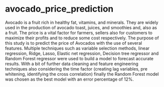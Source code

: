 # avocado_price_prediction

Avocado is a fruit rich in healthy fat, vitamins, and minerals. They are widely used in the production of avocado toast, juices, and smoothies and, also as a fruit. The price is a vital factor for farmers, sellers also for customers to maximize their profits and to reduce some cost respectively. The purpose of this study is to predict the price of Avocados with the use of several features. Multiple techniques such as variable  selection methods, linear regression, Ridge, Lasso, Elastic net regression, Decision tree regressor and Random Forest regressor were used to build a model to forecast accurate results. With a bit of further data cleaning and feature engineering techniques also considering the time factor (creating lag variables, pre whitening, identifying the cross correlation) finally the Random Forest model was chosen as the best model with an error percentage of 12%. 
